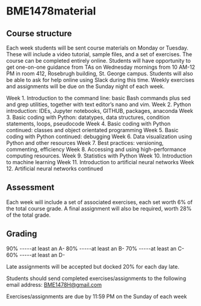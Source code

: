 # BME1478material

## Course structure

Each week students will be sent course materials on Monday or Tuesday. These will include a video tutorial, sample files, and a set of exercises. The course can be completed entirely online. Students will have opportunity to get one-on-one guidance from TAs on Wednesday mornings from 10 AM-12 PM in room 412, Rosebrugh building, St. George campus. Students will also be able to ask for help online using Slack during this time. Weekly exercises and assignments will be due on the Sunday night of each week.

Week 1. Introduction to the command line: basic Bash commands plus sed and grep utilities, together with text editor’s nano and vim.
Week 2. Python introduction: IDEs, Jupyter notebooks, GITHUB, packages, anaconda
Week 3. Basic coding with Python: datatypes, data structures, condition statements, loops, pseudocode
Week 4. Basic coding with Python continued: classes and object orientated programming
Week 5. Basic coding with Python continued: debugging
Week 6. Data visualization using Python and other resources
Week 7. Best practices: versioning, commenting, efficiency
Week 8. Accessing and using high-performance computing resources.
Week 9. Statistics with Python
Week 10. Introduction to machine learning
Week 11. Introduction to artificial neural networks
Week 12. Artificial neural networks continued

## Assessment

Each week will include a set of associated exercises, each set worth 6% of the total course grade. A final assignment will also be required, worth 28% of the total grade.

## Grading

90% -----at least an A-
80% -----at least an B-
70% -----at least an C-
60% -----at least an D-

Late assignments will be accepted but docked 20% for each day late.

Students should send completed exercises/assignments to the following email address: BME1478H@gmail.com

Exercises/assignments are due by 11:59 PM on the Sunday of each week
